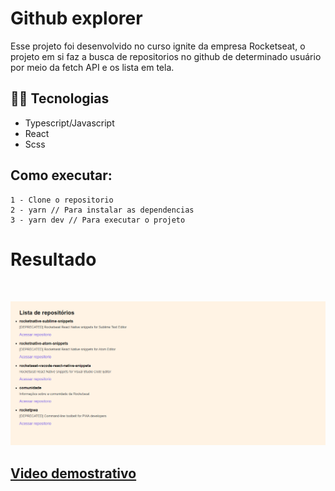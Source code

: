 # Github explorer

Esse projeto foi desenvolvido no curso ignite da empresa Rocketseat, o projeto em si faz a busca de repositorios no github de determinado usuário por meio da fetch API e os lista em tela.

## 👩‍💻 Tecnologias

- Typescript/Javascript      
- React
- Scss

## Como executar: 

    1 - Clone o repositorio 
    2 - yarn // Para instalar as dependencias 
    3 - yarn dev // Para executar o projeto


# Resultado

<br>

![imagem-site](./public/images/site.PNG)

## [Video demostrativo](https://youtu.be/pIyXZ8F-t24)